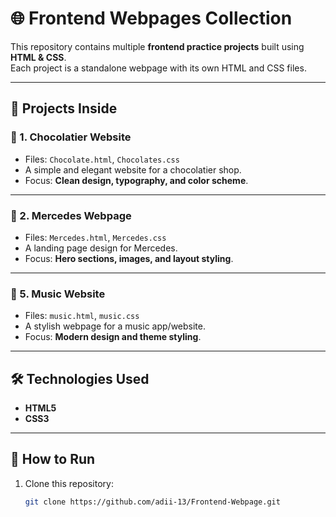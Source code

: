 # 🌐 Frontend Webpages Collection  

This repository contains multiple **frontend practice projects** built using **HTML & CSS**.  
Each project is a standalone webpage with its own HTML and CSS files.  

---

## 📂 Projects Inside  

### 🍫 1. Chocolatier Website  
- Files: `Chocolate.html`, `Chocolates.css`  
- A simple and elegant website for a chocolatier shop.  
- Focus: **Clean design, typography, and color scheme**.  

---

### 🚗 2. Mercedes Webpage  
- Files: `Mercedes.html`, `Mercedes.css`  
- A landing page design for Mercedes.  
- Focus: **Hero sections, images, and layout styling**.

---

### 🎵 5. Music Website  
- Files: `music.html`, `music.css`  
- A stylish webpage for a music app/website.  
- Focus: **Modern design and theme styling**.
  
---

## 🛠️ Technologies Used  
- **HTML5**  
- **CSS3**  

---

## 🚀 How to Run  
1. Clone this repository:  
   ```bash
   git clone https://github.com/adii-13/Frontend-Webpage.git
